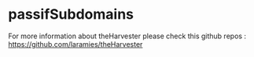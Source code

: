 # passifSubdomains

For more information about theHarvester please check this github repos : https://github.com/laramies/theHarvester

